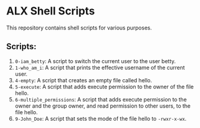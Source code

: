 # ALX Shell Scripts

This repository contains shell scripts for various purposes.

## Scripts:

1. `0-iam_betty`: A script to switch the current user to the user betty.
2. `1-who_am_i`: A script that prints the effective username of the current user.
3. `4-empty`: A script that creates an empty file called hello.
4. `5-execute`: A script that adds execute permission to the owner of the file hello.
5. `6-multiple_permissions`: A script that adds execute permission to the owner and the group owner, and read permission to other users, to the file hello.
6. `9-John_Doe`: A script that sets the mode of the file hello to `-rwxr-x-wx`.
